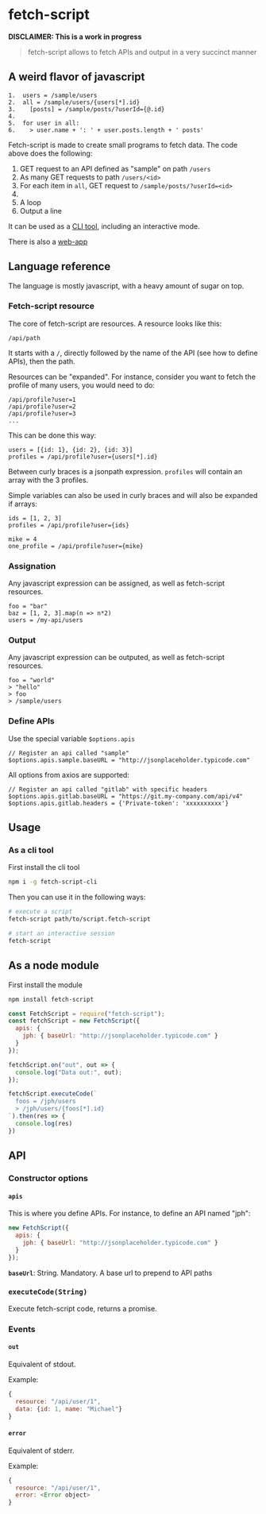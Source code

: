 # fetch-script

**DISCLAIMER: This is a work in progress**

> fetch-script allows to fetch APIs and output in a very succinct manner

## A weird flavor of javascript

```
1.  users = /sample/users
2.  all = /sample/users/{users[*].id}
3.    [posts] = /sample/posts/?userId={@.id}
4.
5.  for user in all:
6.    > user.name + ': ' + user.posts.length + ' posts'
```

Fetch-script is made to create small programs to fetch data. The code above does the following:

1. GET request to an API defined as "sample" on path `/users`
2. As many GET requests to path `/users/<id>`
3. For each item in `all`, GET request to `/sample/posts/?userId=<id>`
4.
5. A loop
6. Output a line

It can be used as a [CLI tool](https://github.com/lipsumar/fetch-script-cli), including an interactive mode.

There is also a [web-app](https://github.com/lipsumar/fetch-script-app)

## Language reference

The language is mostly javascript, with a heavy amount of sugar on top.

### Fetch-script resource
The core of fetch-script are resources. A resource looks like this:

```
/api/path
```

It starts with a `/`, directly followed by the name of the API (see how to define APIs), then the path.

Resources can be "expanded". For instance, consider you want to fetch the profile of many users, you would need to do:

```
/api/profile?user=1
/api/profile?user=2
/api/profile?user=3
...
```

This can be done this way:

```
users = [{id: 1}, {id: 2}, {id: 3}]
profiles = /api/profile?user={users[*].id}
```

Between curly braces is a jsonpath expression. `profiles` will contain an array with the 3 profiles.

Simple variables can also be used in curly braces and will also be expanded if arrays:

```
ids = [1, 2, 3]
profiles = /api/profile?user={ids}

mike = 4
one_profile = /api/profile?user={mike}
```


### Assignation

Any javascript expression can be assigned, as well as fetch-script resources.

```
foo = "bar"
baz = [1, 2, 3].map(n => n*2)
users = /my-api/users
```

### Output

Any javascript expression can be outputed, as well as fetch-script resources.

```
foo = "world"
> "hello"
> foo
> /sample/users
```

### Define APIs

Use the special variable `$options.apis`

```
// Register an api called "sample"
$options.apis.sample.baseURL = "http://jsonplaceholder.typicode.com"
```

All options from axios are supported:

```
// Register an api called "gitlab" with specific headers
$options.apis.gitlab.baseURL = "https://git.my-company.com/api/v4"
$options.apis.gitlab.headers = {'Private-token': 'xxxxxxxxxx'}
```


## Usage

### As a cli tool

First install the cli tool
```bash
npm i -g fetch-script-cli
```

Then you can use it in the following ways:

```bash
# execute a script
fetch-script path/to/script.fetch-script

# start an interactive session
fetch-script
```

## As a node module

First install the module

```bash
npm install fetch-script
```

```js
const FetchScript = require("fetch-script");
const fetchScript = new FetchScript({
  apis: {
    jph: { baseUrl: "http://jsonplaceholder.typicode.com" }
  }
});

fetchScript.on("out", out => {
  console.log("Data out:", out);
});

fetchScript.executeCode(`
  foos = /jph/users
  > /jph/users/{foos[*].id}
`).then(res => {
  console.log(res)
})
```

## API

### Constructor options

#### `apis`
This is where you define APIs. For instance, to define an API named "jph":

```js
new FetchScript({
  apis: {
    jph: { baseUrl: "http://jsonplaceholder.typicode.com" }
  }
});
```

**`baseUrl`**: String. Mandatory. A base url to prepend to API paths

### `executeCode(String)`
Execute fetch-script code, returns a promise.


### Events

#### `out`
Equivalent of stdout.

Example:
```js
{
  resource: "/api/user/1",
  data: {id: 1, name: "Michael"}
}
```


#### `error`
Equivalent of stderr.

Example:
```js
{
  resource: "/api/user/1",
  error: <Error object>
}
```

